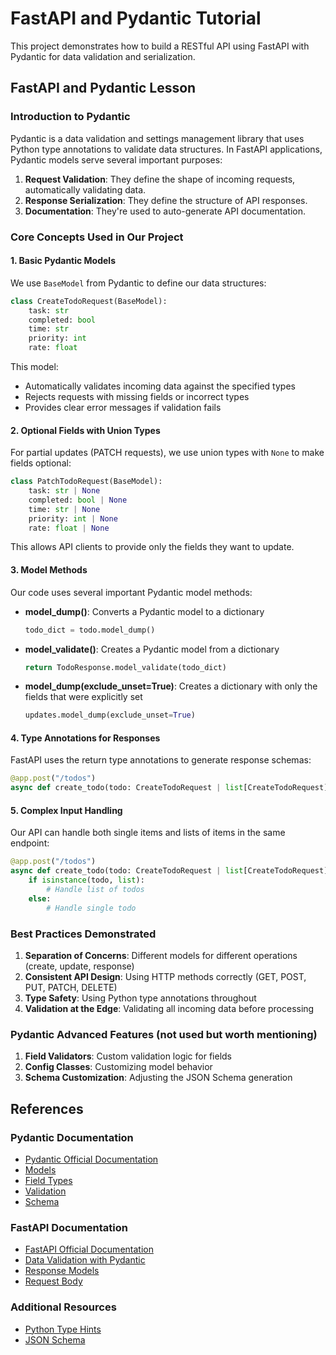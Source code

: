# FastAPI and Pydantic Tutorial

This project demonstrates how to build a RESTful API using FastAPI with Pydantic for data validation and serialization.

## FastAPI and Pydantic Lesson

### Introduction to Pydantic

Pydantic is a data validation and settings management library that uses Python type annotations to validate data structures. In FastAPI applications, Pydantic models serve several important purposes:

1. **Request Validation**: They define the shape of incoming requests, automatically validating data.
2. **Response Serialization**: They define the structure of API responses.
3. **Documentation**: They're used to auto-generate API documentation.

### Core Concepts Used in Our Project

#### 1. Basic Pydantic Models

We use `BaseModel` from Pydantic to define our data structures:

```python
class CreateTodoRequest(BaseModel):
    task: str
    completed: bool
    time: str
    priority: int
    rate: float
```

This model:
- Automatically validates incoming data against the specified types
- Rejects requests with missing fields or incorrect types
- Provides clear error messages if validation fails

#### 2. Optional Fields with Union Types

For partial updates (PATCH requests), we use union types with `None` to make fields optional:

```python
class PatchTodoRequest(BaseModel):
    task: str | None
    completed: bool | None
    time: str | None
    priority: int | None
    rate: float | None
```

This allows API clients to provide only the fields they want to update.

#### 3. Model Methods

Our code uses several important Pydantic model methods:

- **model_dump()**: Converts a Pydantic model to a dictionary
  ```python
  todo_dict = todo.model_dump()
  ```

- **model_validate()**: Creates a Pydantic model from a dictionary
  ```python
  return TodoResponse.model_validate(todo_dict)
  ```

- **model_dump(exclude_unset=True)**: Creates a dictionary with only the fields that were explicitly set
  ```python
  updates.model_dump(exclude_unset=True)
  ```

#### 4. Type Annotations for Responses

FastAPI uses the return type annotations to generate response schemas:

```python
@app.post("/todos")
async def create_todo(todo: CreateTodoRequest | list[CreateTodoRequest]) -> TodoResponse | list[TodoResponse]:
```

#### 5. Complex Input Handling

Our API can handle both single items and lists of items in the same endpoint:

```python
@app.post("/todos")
async def create_todo(todo: CreateTodoRequest | list[CreateTodoRequest]) -> TodoResponse | list[TodoResponse]:
    if isinstance(todo, list):
        # Handle list of todos
    else:
        # Handle single todo
```

### Best Practices Demonstrated

1. **Separation of Concerns**: Different models for different operations (create, update, response)
2. **Consistent API Design**: Using HTTP methods correctly (GET, POST, PUT, PATCH, DELETE)
3. **Type Safety**: Using Python type annotations throughout
4. **Validation at the Edge**: Validating all incoming data before processing

### Pydantic Advanced Features (not used but worth mentioning)

1. **Field Validators**: Custom validation logic for fields
2. **Config Classes**: Customizing model behavior
3. **Schema Customization**: Adjusting the JSON Schema generation

## References

### Pydantic Documentation

- [Pydantic Official Documentation](https://docs.pydantic.dev/)
- [Models](https://docs.pydantic.dev/latest/usage/models/)
- [Field Types](https://docs.pydantic.dev/latest/api/types/)
- [Validation](https://docs.pydantic.dev/latest/usage/validators/)
- [Schema](https://docs.pydantic.dev/latest/usage/schema/)

### FastAPI Documentation

- [FastAPI Official Documentation](https://fastapi.tiangolo.com/)
- [Data Validation with Pydantic](https://fastapi.tiangolo.com/tutorial/body/)
- [Response Models](https://fastapi.tiangolo.com/tutorial/response-model/)
- [Request Body](https://fastapi.tiangolo.com/tutorial/body-multiple-params/)

### Additional Resources

- [Python Type Hints](https://docs.python.org/3/library/typing.html)
- [JSON Schema](https://json-schema.org/)
